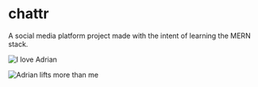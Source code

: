 # chattr
A social media platform project made with the intent of learning the MERN stack.

![I love Adrian](https://cdn.discordapp.com/attachments/699376187025260545/857307116640665610/unknown.png)

![Adrian lifts more than me](https://cdn.discordapp.com/attachments/747992649092431933/857306340396105739/unknown.png)
